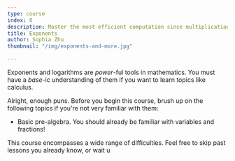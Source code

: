 ```yaml
---
type: course
index: 0
description: Master the most efficient computation since multiplication!
title: Exponents
author: Sophia Zhu
thumbnail: "/img/exponents-and-more.jpg"

---
```

Exponents and logarithms are *power*-ful tools in mathematics. You must have a *base*-ic understanding of them if you want to learn topics like calculus.

Alright, enough puns. Before you begin this course, brush up on the following topics if you're not very familiar with them:

- Basic pre-algebra. You should already be familiar with variables and fractions! 

This course encompasses a wide range of difficulties. Feel free to skip past lessons you already know, or wait u
<!--stackedit_data:
eyJoaXN0b3J5IjpbNTg2MDUwNDE1LDIwNTg3MzY0MjAsLTQyNT
c5MTc4NiwtMjAwMTY2MzgzOCwxMDg1MDI5NTc1XX0=
-->